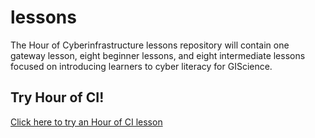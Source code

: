 # lessons
The Hour of Cyberinfrastructure lessons repository will contain one gateway lesson, eight beginner lessons, and eight intermediate lessons focused on introducing learners to cyber literacy for GIScience.


## Try Hour of CI!
  
[Click here to try an Hour of CI lesson](https://jupyter.iguide.illinois.edu/hub/user-redirect/git-pull?repo=https%3A%2F%2Fgithub.com%2Fhourofci%2Flessons&urlpath=tree%2Flessons%2FWelcome.ipynb&branch=master)
</td>
<td>
